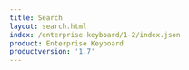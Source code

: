 ```yaml
---
title: Search
layout: search.html
index: /enterprise-keyboard/1-2/index.json
product: Enterprise Keyboard
productversion: '1.7'
---
```




